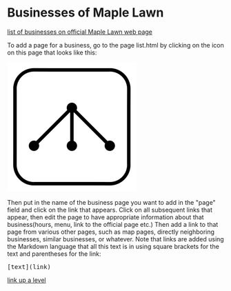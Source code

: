 # Businesses of Maple Lawn

[list of businesses on official Maple Lawn web page](https://maplelawnmd.com/about/directory/)

To add a page for a business, go to the page list.html by clicking on the icon on this page that looks like this:

![](iconsymbols/tree.svg)

Then put in the name of the business page you want to add in the "page" field and click on the link that appears.  Click on all subsequent links that appear, then edit the page to have appropriate information about that business(hours, menu, link to the official page etc.)  Then add a link to that page from various other pages, such as map pages, directly neighboring businesses, similar businesses, or whatever. Note that links are added using the Markdown language that all this text is in using square brackets for the text and parentheses for the link:

<pre>
[text](link)
</pre>

[link up a level](../)
